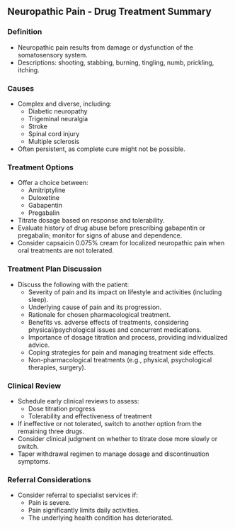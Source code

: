 ## Neuropathic Pain - Drug Treatment Summary

### Definition
- Neuropathic pain results from damage or dysfunction of the somatosensory system.
- Descriptions: shooting, stabbing, burning, tingling, numb, prickling, itching.
  
### Causes
- Complex and diverse, including:
  - Diabetic neuropathy
  - Trigeminal neuralgia
  - Stroke
  - Spinal cord injury
  - Multiple sclerosis
- Often persistent, as complete cure might not be possible.

### Treatment Options
- Offer a choice between:
  - Amitriptyline
  - Duloxetine
  - Gabapentin
  - Pregabalin
- Titrate dosage based on response and tolerability.
- Evaluate history of drug abuse before prescribing gabapentin or pregabalin; monitor for signs of abuse and dependence.
- Consider capsaicin 0.075% cream for localized neuropathic pain when oral treatments are not tolerated.

### Treatment Plan Discussion
- Discuss the following with the patient:
  - Severity of pain and its impact on lifestyle and activities (including sleep).
  - Underlying cause of pain and its progression.
  - Rationale for chosen pharmacological treatment.
  - Benefits vs. adverse effects of treatments, considering physical/psychological issues and concurrent medications.
  - Importance of dosage titration and process, providing individualized advice.
  - Coping strategies for pain and managing treatment side effects.
  - Non-pharmacological treatments (e.g., physical, psychological therapies, surgery).

### Clinical Review
- Schedule early clinical reviews to assess:
  - Dose titration progress
  - Tolerability and effectiveness of treatment
- If ineffective or not tolerated, switch to another option from the remaining three drugs.
- Consider clinical judgment on whether to titrate dose more slowly or switch.
- Taper withdrawal regimen to manage dosage and discontinuation symptoms.

### Referral Considerations
- Consider referral to specialist services if:
  - Pain is severe.
  - Pain significantly limits daily activities.
  - The underlying health condition has deteriorated.